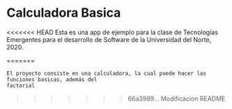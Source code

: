 # Calculadora Basica

<<<<<<< HEAD
Esta es una app de ejemplo para la clase de Tecnologías Emergentes para el desarrollo de Software de la Universidad del Norte, 2020.

=======
```
El proyecto consiste en una calculadora, la cual puede hacer las funciones basicas, además del
factorial
```
>>>>>>> 66a3989... Modificacion README
